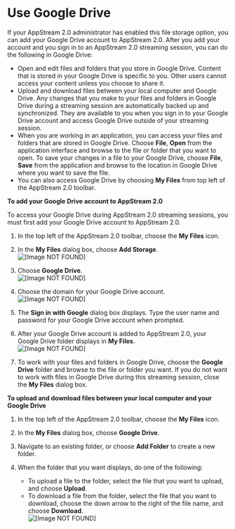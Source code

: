 # Use Google Drive<a name="google-drive-end-user"></a>

If your AppStream 2\.0 administrator has enabled this file storage option, you can add your Google Drive account to AppStream 2\.0\. After you add your account and you sign in to an AppStream 2\.0 streaming session, you can do the following in Google Drive:
+ Open and edit files and folders that you store in Google Drive\. Content that is stored in your Google Drive is specific to you\. Other users cannot access your content unless you choose to share it\.
+ Upload and download files between your local computer and Google Drive\. Any changes that you make to your files and folders in Google Drive during a streaming session are automatically backed up and synchronized\. They are available to you when you sign in to your Google Drive account and access Google Drive outside of your streaming session\.
+ When you are working in an application, you can access your files and folders that are stored in Google Drive\. Choose **File**, **Open** from the application interface and browse to the file or folder that you want to open\. To save your changes in a file to your Google Drive, choose **File**, **Save** from the application and browse to the location in Google Drive where you want to save the file\. 
+ You can also access Google Drive by choosing **My Files** from top left of the AppStream 2\.0 toolbar\.

**To add your Google Drive account to AppStream 2\.0**

To access your Google Drive during AppStream 2\.0 streaming sessions, you must first add your Google Drive account to AppStream 2\.0\. 

1. In the top left of the AppStream 2\.0 toolbar, choose the **My Files** icon\.

1. In the **My Files** dialog box, choose **Add Storage**\.  
![\[Image NOT FOUND\]](http://docs.aws.amazon.com/appstream2/latest/developerguide/images/AddStorage.png)

1. Choose **Google Drive**\.  
![\[Image NOT FOUND\]](http://docs.aws.amazon.com/appstream2/latest/developerguide/images/AddGoogleDrive1.png)

1. Choose the domain for your Google Drive account\.   
![\[Image NOT FOUND\]](http://docs.aws.amazon.com/appstream2/latest/developerguide/images/LoginAccounts.png)

1. The **Sign in with Google** dialog box displays\. Type the user name and password for your Google Drive account when prompted\. 

1. After your Google Drive account is added to AppStream 2\.0, your Google Drive folder displays in **My Files**\.  
![\[Image NOT FOUND\]](http://docs.aws.amazon.com/appstream2/latest/developerguide/images/AddGoogleDrive2.png)

1. To work with your files and folders in Google Drive, choose the **Google Drive** folder and browse to the file or folder you want\. If you do not want to work with files in Google Drive during this streaming session, close the **My Files** dialog box\. 

**To upload and download files between your local computer and your Google Drive**

1. In the top left of the AppStream 2\.0 toolbar, choose the **My Files** icon\.

1. In the **My Files** dialog box, choose **Google Drive**\.

1. Navigate to an existing folder, or choose **Add Folder** to create a new folder\.

1. When the folder that you want displays, do one of the following: 
   + To upload a file to the folder, select the file that you want to upload, and choose **Upload**\.
   + To download a file from the folder, select the file that you want to download, choose the down arrow to the right of the file name, and choose **Download**\.   
![\[Image NOT FOUND\]](http://docs.aws.amazon.com/appstream2/latest/developerguide/images/GoogleDrive_FileUploadDownload.png)